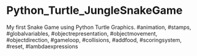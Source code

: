 # Python_Turtle_JungleSnakeGame
My first Snake Game using Python Turtle Graphics. #animation, #stamps, #globalvariables, #objectrepresentation, #objectmovement, #objectdirection, #gameloop, #collisions, #addfood, #scoringsystem, #reset, #lambdaexpressions
